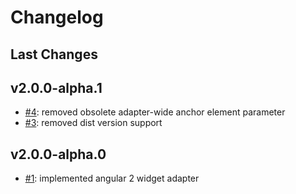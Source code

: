# Changelog

## Last Changes

## v2.0.0-alpha.1

- [#4](https://github.com/LaxarJS/laxar-angular2-adapter/issues/4): removed obsolete adapter-wide anchor element parameter
- [#3](https://github.com/LaxarJS/laxar-angular2-adapter/issues/3): removed dist version support


## v2.0.0-alpha.0

- [#1](https://github.com/LaxarJS/laxar-angular2-adapter/issues/1): implemented angular 2 widget adapter
